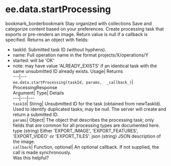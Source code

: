  
#  ee.data.startProcessing
bookmark_borderbookmark Stay organized with collections  Save and categorize content based on your preferences.
Create processing task that exports or pre-renders an image. 
Return value is null if a callback is specified.
Returns an object with fields:
- taskId: Submitted task ID (without hyphens).
- name: Full operation name in the format projects/X/operations/Y
- started: will be 'OK'
- note: may have value 'ALREADY_EXISTS' if an identical task with the same unsubmitted ID already exists.
Usage| Returns  
---|---  
`ee.data.startProcessing(taskId, params,  _callback_)`| ProcessingResponse  
Argument| Type| Details  
---|---|---  
`taskId`| String| Unsubmitted ID for the task (obtained from newTaskId). Used to identify duplicated tasks; may be null. The server will create and return a submitted ID.  
`params`| Object| The object that describes the processing task; only fields that are common for all processing types are documented here. type (string) Either 'EXPORT_IMAGE', 'EXPORT_FEATURES', 'EXPORT_VIDEO' or 'EXPORT_TILES'. json (string) JSON description of the image.  
`callback`| Function, optional| An optional callback. If not supplied, the call is made synchronously.  
Was this helpful?
